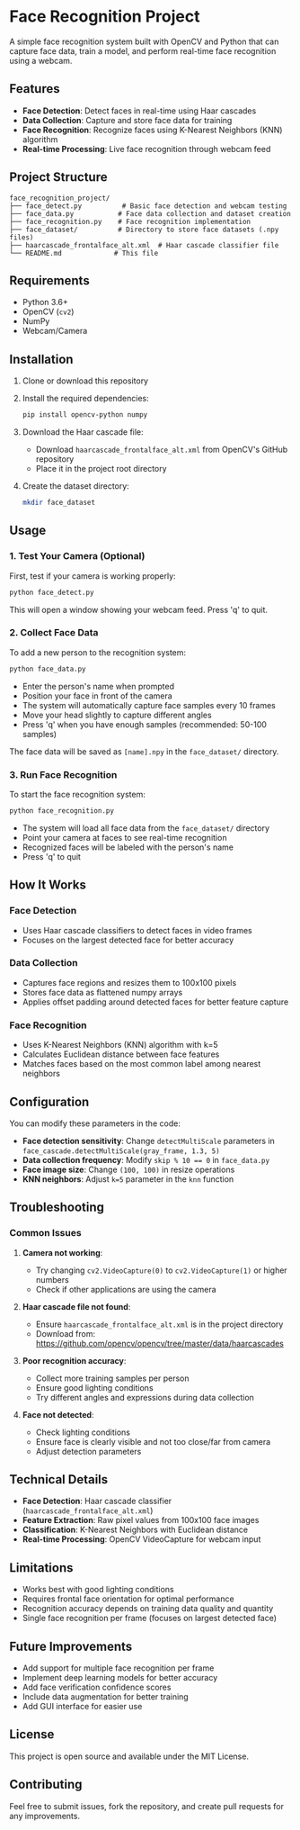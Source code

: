 # Face Recognition Project

A simple face recognition system built with OpenCV and Python that can capture face data, train a model, and perform real-time face recognition using a webcam.

## Features

- **Face Detection**: Detect faces in real-time using Haar cascades
- **Data Collection**: Capture and store face data for training
- **Face Recognition**: Recognize faces using K-Nearest Neighbors (KNN) algorithm
- **Real-time Processing**: Live face recognition through webcam feed

## Project Structure

```
face_recognition_project/
├── face_detect.py          # Basic face detection and webcam testing
├── face_data.py           # Face data collection and dataset creation
├── face_recognition.py    # Face recognition implementation
├── face_dataset/          # Directory to store face datasets (.npy files)
├── haarcascade_frontalface_alt.xml  # Haar cascade classifier file
└── README.md             # This file
```

## Requirements

- Python 3.6+
- OpenCV (`cv2`)
- NumPy
- Webcam/Camera

## Installation

1. Clone or download this repository
2. Install the required dependencies:
   ```bash
   pip install opencv-python numpy
   ```
3. Download the Haar cascade file:
   - Download `haarcascade_frontalface_alt.xml` from OpenCV's GitHub repository
   - Place it in the project root directory

4. Create the dataset directory:
   ```bash
   mkdir face_dataset
   ```

## Usage

### 1. Test Your Camera (Optional)

First, test if your camera is working properly:

```bash
python face_detect.py
```

This will open a window showing your webcam feed. Press 'q' to quit.

### 2. Collect Face Data

To add a new person to the recognition system:

```bash
python face_data.py
```

- Enter the person's name when prompted
- Position your face in front of the camera
- The system will automatically capture face samples every 10 frames
- Move your head slightly to capture different angles
- Press 'q' when you have enough samples (recommended: 50-100 samples)

The face data will be saved as `[name].npy` in the `face_dataset/` directory.

### 3. Run Face Recognition

To start the face recognition system:

```bash
python face_recognition.py
```

- The system will load all face data from the `face_dataset/` directory
- Point your camera at faces to see real-time recognition
- Recognized faces will be labeled with the person's name
- Press 'q' to quit

## How It Works

### Face Detection
- Uses Haar cascade classifiers to detect faces in video frames
- Focuses on the largest detected face for better accuracy

### Data Collection
- Captures face regions and resizes them to 100x100 pixels
- Stores face data as flattened numpy arrays
- Applies offset padding around detected faces for better feature capture

### Face Recognition
- Uses K-Nearest Neighbors (KNN) algorithm with k=5
- Calculates Euclidean distance between face features
- Matches faces based on the most common label among nearest neighbors

## Configuration

You can modify these parameters in the code:

- **Face detection sensitivity**: Change `detectMultiScale` parameters in `face_cascade.detectMultiScale(gray_frame, 1.3, 5)`
- **Data collection frequency**: Modify `skip % 10 == 0` in `face_data.py`
- **Face image size**: Change `(100, 100)` in resize operations
- **KNN neighbors**: Adjust `k=5` parameter in the `knn` function

## Troubleshooting

### Common Issues

1. **Camera not working**: 
   - Try changing `cv2.VideoCapture(0)` to `cv2.VideoCapture(1)` or higher numbers
   - Check if other applications are using the camera

2. **Haar cascade file not found**:
   - Ensure `haarcascade_frontalface_alt.xml` is in the project directory
   - Download from: https://github.com/opencv/opencv/tree/master/data/haarcascades

3. **Poor recognition accuracy**:
   - Collect more training samples per person
   - Ensure good lighting conditions
   - Try different angles and expressions during data collection

4. **Face not detected**:
   - Check lighting conditions
   - Ensure face is clearly visible and not too close/far from camera
   - Adjust detection parameters

## Technical Details

- **Face Detection**: Haar cascade classifier (`haarcascade_frontalface_alt.xml`)
- **Feature Extraction**: Raw pixel values from 100x100 face images
- **Classification**: K-Nearest Neighbors with Euclidean distance
- **Real-time Processing**: OpenCV VideoCapture for webcam input

## Limitations

- Works best with good lighting conditions
- Requires frontal face orientation for optimal performance
- Recognition accuracy depends on training data quality and quantity
- Single face recognition per frame (focuses on largest detected face)

## Future Improvements

- Add support for multiple face recognition per frame
- Implement deep learning models for better accuracy
- Add face verification confidence scores
- Include data augmentation for better training
- Add GUI interface for easier use

## License

This project is open source and available under the MIT License.

## Contributing

Feel free to submit issues, fork the repository, and create pull requests for any improvements.